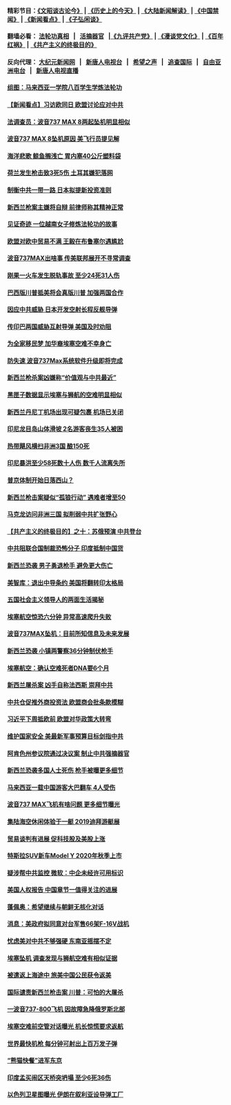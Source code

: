 #### 精彩节目：[《文昭谈古论今》](http://134.209.198.168/wenzhao) | [《历史上的今天》](http://134.209.198.168/today-in-history) | [《大陆新闻解读》](http://134.209.198.168/ntdtv-comedy) | [《中国禁闻》](http://134.209.198.168/ntdtv-news) | [《新闻看点》](http://134.209.198.168/news-insight) | [《子弘闲谈》](http://134.209.198.168/zihongxiantan/) 

 #### 翻墙必看： [法轮功真相](http://134.209.198.168:10000/videos/truth.html) &nbsp;&nbsp;|&nbsp;&nbsp; [活摘器官](http://134.209.198.168:10000/videos/res/Organs/) &nbsp;&nbsp;|[《九评共产党》](http://134.209.198.168:10000/videos/jiuping) | [《漫谈党文化》](http://134.209.198.168:10000/videos/mtdwh) | [《百年红祸》](http://134.209.198.168:10000/videos/bnhh) | [《共产主义的终极目的》](http://134.209.198.168:10000/videos/res/zjmd) 

 #### 反向代理： [大纪元新闻网](http://134.209.198.168:10080/) &nbsp;&nbsp;|&nbsp;&nbsp; [新唐人电视台](http://134.209.198.168:8000/) &nbsp;&nbsp;|&nbsp;&nbsp; [希望之声](http://134.209.198.168:8200/) &nbsp;&nbsp;|&nbsp;&nbsp; [追查国际](http://134.209.198.168:10010/) &nbsp;&nbsp;|&nbsp;&nbsp; [自由亚洲电台](http://134.209.198.168:9800/) &nbsp;&nbsp;|&nbsp;&nbsp; [新唐人电视直播](http://134.209.198.168/) 

#### [组图：马来西亚一学院八百学生学炼法轮功](../pages/nsc418/n11122496.md?t=03190102) 

#### [【新闻看点】习访欧同日 欧盟讨论应对中共](../pages/nsc418/n11122515.md?t=03190102) 

#### [法调查员：波音737 MAX 8两起坠机明显相似](../pages/nsc418/n11122662.md?t=03190102) 

#### [波音737 MAX 8坠机原因 美飞行员提见解](../pages/nsc418/n11122287.md?t=03190102) 

#### [海洋悲歌 鲸鱼搁浅亡 胃内塞40公斤塑料袋](../pages/nsc418/n11122489.md?t=03190102) 

#### [荷兰发生枪击致3死5伤 土耳其嫌犯落网](../pages/nsc418/n11121983.md?t=03190102) 

#### [制衡中共一带一路 日本拟提新投资准则](../pages/nsc418/n11122518.md?t=03190102) 

#### [新西兰枪案主嫌将自辩 前律师称其精神正常](../pages/nsc418/n11122052.md?t=03190102) 

#### [见证奇迹 一位越南女子修炼法轮功的故事](../pages/nsc418/n11119803.md?t=03190102) 

#### [欧盟对欧中贸易不满 王毅在布鲁塞尔遇尴尬](../pages/nsc418/n11122031.md?t=03190102) 

#### [波音737MAX出啥事 传美联邦展开不寻常调查](../pages/nsc418/n11120874.md?t=03190102) 

#### [刚果一火车发生脱轨事故 至少24死31人伤](../pages/nsc418/n11121893.md?t=03190102) 

#### [巴西版川普抵美将会真版川普 加强两国合作](../pages/nsc418/n11121693.md?t=03190102) 

#### [因应中共威胁 日本开发空射长程反舰导弹](../pages/nsc418/n11121632.md?t=03190102) 

#### [传印巴两国威胁互射导弹 美国及时劝阻](../pages/nsc418/n11121331.md?t=03190102) 

#### [为全家移民梦 加华裔埃塞空难不幸身亡](../pages/nsc418/n11121108.md?t=03190102) 

#### [防失速 波音737Max系统软件升级即将完成](../pages/nsc418/n11120822.md?t=03190102) 

#### [新西兰枪杀案凶嫌称“价值观与中共最近”](../pages/nsc418/n11120268.md?t=03190102) 

#### [黑匣子数据显示埃塞与狮航的空难明显相似](../pages/nsc418/n11120298.md?t=03190102) 

#### [新西兰丹尼丁机场出现可疑包裹 机场已关闭](../pages/nsc418/n11120018.md?t=03190102) 

#### [印尼龙目岛山体滑坡 2名游客丧生35人被困](../pages/nsc418/n11119948.md?t=03190102) 

#### [热带飓风横扫非洲3国 酿150死](../pages/nsc418/n11119881.md?t=03190102) 

#### [印尼暴洪至少58死数十人伤 数千人流离失所](../pages/nsc418/n11119852.md?t=03190102) 

#### [普京体制开始日落西山？](../pages/nsc418/n11119848.md?t=03190102) 

#### [新西兰枪击案疑似“孤狼行动” 遇难者增至50](../pages/nsc418/n11119798.md?t=03190102) 

#### [马克龙访问非洲三国 拟削弱中共扩张野心](../pages/nsc418/n11118639.md?t=03190102) 

#### [【共产主义的终极目的】之十：苏俄预演 中共登台](../pages/nsc418/n11118424.md?t=03190102) 

#### [中共阻联合国制裁恐怖分子 印度抵制中国货](../pages/nsc418/n11119453.md?t=03190102) 

#### [新西兰恐袭 男子勇退枪手 避免更大伤亡](../pages/nsc418/n11118497.md?t=03190102) 

#### [美智库：退出中导条约 美国将翻转印太格局](../pages/nsc418/n11118821.md?t=03190102) 

#### [五国社会主义领导人的两面生活揭秘](../pages/nsc418/n11117207.md?t=03190102) 

#### [埃塞航空惊恐六分钟 异常高速爬升失败](../pages/nsc418/n11118611.md?t=03190102) 

#### [波音737MAX坠机：目前所知信息及未来发展](../pages/nsc418/n11118378.md?t=03190102) 

#### [新西兰恐袭 小镇两警察36分钟制伏枪手](../pages/nsc418/n11118288.md?t=03190102) 

#### [埃塞航空：确认空难死者DNA要6个月](../pages/nsc418/n11118393.md?t=03190102) 

#### [新西兰屠杀案 凶手自称法西斯 崇拜中共](../pages/nsc418/n11118150.md?t=03190102) 

#### [中共仓促推外商投资法 欧盟商会批条款模糊](../pages/nsc418/n11118202.md?t=03190102) 

#### [习近平下周抵欧前 欧盟对华政策大转弯](../pages/nsc418/n11118309.md?t=03190102) 

#### [维护国家安全 美最新军事预算目标剑指中共](../pages/nsc418/n11118290.md?t=03190102) 

#### [阿肯色州参议院通过决议案 制止中共强摘器官](../pages/nsc418/n11118029.md?t=03190102) 

#### [新西兰恐袭多国人士死伤 枪手被曝更多细节](../pages/nsc418/n11117133.md?t=03190102) 

#### [马来西亚一载中国游客大巴翻车 4人受伤](../pages/nsc418/n11117418.md?t=03190102) 

#### [波音737 MAX飞机有啥问题 更多细节曝光](../pages/nsc418/n11117173.md?t=03190102) 

#### [集陆海空休闲体验于一艇 2019迪拜游艇展](../pages/nsc418/n11117085.md?t=03190102) 

#### [贸易谈判有进展 促科技股及美股上涨](../pages/nsc418/n11117082.md?t=03190102) 

#### [特斯拉SUV新车Model Y  2020年秋季上市](../pages/nsc418/n11116655.md?t=03190102) 

#### [疑涉帮中共监控 微软：中企未经许可用标识](../pages/nsc418/n11116319.md?t=03190102) 

#### [美国人权报告 中国章节一值得关注的进展](../pages/nsc418/n11115255.md?t=03190102) 

#### [蓬佩奥：希望继续与朝鲜无核化对话](../pages/nsc418/n11116357.md?t=03190102) 

#### [消息：美政府拟同意对台军售66架F-16V战机](../pages/nsc418/n11116284.md?t=03190102) 

#### [忧虑美对中共不够强硬 东南亚摇摆不定](../pages/nsc418/n11113733.md?t=03190102) 

#### [埃塞坠机 调查发现与狮航空难有相似证据](../pages/nsc418/n11116036.md?t=03190102) 

#### [被遣返上海途中 旅美中国公民获令返美](../pages/nsc418/n11116070.md?t=03190102) 

#### [国际谴责新西兰枪击案 川普：可怕的大屠杀](../pages/nsc418/n11116066.md?t=03190102) 

#### [一波音737-800飞机 因故障急降俄罗斯北部](../pages/nsc418/n11115742.md?t=03190102) 

#### [埃塞空难前空管对话曝光 机长惊慌要求返航](../pages/nsc418/n11115677.md?t=03190102) 

#### [世界最快机枪 每分钟可射出上百万发子弹](../pages/nsc418/n11115524.md?t=03190102) 

#### [“熊猫快餐”进军东京](../pages/nsc418/n11115353.md?t=03190102) 

#### [印度孟买闹区天桥突坍塌 至少6死36伤](../pages/nsc418/n11115347.md?t=03190102) 

#### [以色列卫星图曝光 伊朗在叙利亚设导弹工厂](../pages/nsc418/n11115208.md?t=03190102) 

